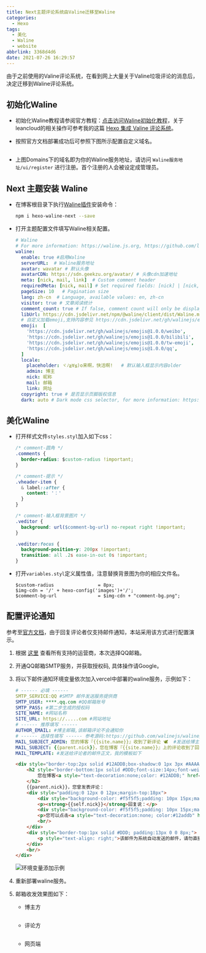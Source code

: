 ```yaml
---
title: Next主题评论系统由Valine迁移至Waline
categories:
  - Hexo
tags:
  - 美化
  - Waline
  - website
abbrlink: 3368d4d6
date: 2021-07-26 16:29:57
---
```


由于之前使用的Valine评论系统，在看到网上大量关于Valine垃圾评论的消息后，决定迁移到Waline评论系统。

## 初始化Waline

- 初始化Waline教程请参阅官方教程：[点击访问Waline初始化教程](https://waline.js.org/guide/get-started.html)，关于leancloud的相关操作可参考我的这篇 [Hexo 集成 Valine 评论系统](https://blog.yileaf.com/posts/74e90fd6/)。

- 按照官方文档部署成功后可参照下图所示配置自定义域名。

<!-- more -->
  <img src="https://cdn.jsdelivr.net/gh/moyuhs/images/20210729140734.png" alt="" style="zoom:60%;" />

- 上图Domains下的域名即为你的Waline服务地址，请访问 `Waline服务地址/ui/register` 进行注册。首个注册的人会被设定成管理员。

## Next 主题安装 Waline 

- 在博客根目录下执行[Waline插件](https://github.com/rqh656418510/hexo-waline-next)安装命令：

  ```bash
  npm i hexo-waline-next --save
  ```

- 打开主题配置文件填写Waline相关配置。

  ```yaml
  # Waline
  # For more information: https://waline.js.org, https://github.com/lizheming/waline
  waline:
    enable: true #启用Waline
    serverURL:  # Waline服务地址
    avatar: wavatar # 默认头像
    avatarCDN: https://sdn.geekzu.org/avatar/ # 头像cdn加速地址
    meta: [nick, mail, link]  # Custom comment header
    requiredMeta: [nick, mail] # Set required fields: [nick] | [nick, mail]
    pageSize: 10   # Pagination size
    lang: zh-cn  # Language, available values: en, zh-cn
    visitor: true # 文章阅读统计
    comment_count: true # If false, comment count will only be displayed in post page, not in home page
    libUrl: https://cdn.jsdelivr.net/npm/@waline/client/dist/Waline.min.js # waline client cdn
    # 自定义加载emoji,支持内容参见 https://cdn.jsdelivr.net/gh/walinejs/emojis/
    emoji:  [
      'https://cdn.jsdelivr.net/gh/walinejs/emojis@1.0.0/weibo',
      'https://cdn.jsdelivr.net/gh/walinejs/emojis@1.0.0/bilibili',
      'https://cdn.jsdelivr.net/gh/walinejs/emojis@1.0.0/tw-emoji',
      'https://cdn.jsdelivr.net/gh/walinejs/emojis@1.0.0/qq',
    ]
    locale:
      placeholder: ヾﾉ≧∀≦)o来啊，快活啊!   # 默认输入框显示内容older
      admin: 博主
      nick: 昵称
      mail: 邮箱
      link: 网址
    copyright: true # 是否显示页脚版权信息    
    dark: auto # Dark mode css selector, for more information: https://waline.js.org/client/basic.html#dark 
  ```

## 美化Waline

- 打开样式文件`styles.styl`加入如下css：

  ```css
  /* comment-圆角 */
  .comments {
    border-radius: $custom-radius !important;
  }
  
  /* comment-提示 */
  .vheader-item {
    & label::after {
      content: '：'
    }
  }
  
  /* comment-输入框背景图片 */
  .veditor {
    background: url($comment-bg-url) no-repeat right !important;
  }
  
  .veditor:focus {
    background-position-y: 200px !important;
    transition: all .2s ease-in-out 0s !important;
  }
  ```

- 打开`variables.styl`定义属性值，注意替换背景图为你的相应文件名。

  ```stylus
  $custom-radius                = 8px;
  $img-cdn = '/' + hexo-config('images')+'/';
  $comment-bg-url               = $img-cdn + "comment-bg.png";
  ```

## 配置评论通知

参考至[官方文档](https://waline.js.org/guide/server/notification.html#%E9%82%AE%E4%BB%B6%E9%80%9A%E7%9F%A5)，由于回复评论者仅支持邮件通知，本站采用该方式进行配置演示。

1. 根据 [这里](https://github.com/nodemailer/nodemailer/blob/master/lib/well-known/services.json) 查看所有支持的运营商，本次选择QQ邮箱。

2. 开通QQ邮箱SMTP服务，并获取授权码, 具体操作请Google。

3. 将以下邮件通知环境变量依次加入vercel中部署的waline服务，示例如下：

   ```yaml
   # ------ 必填 ------
   SMTP_SERVICE:QQ #SMTP 邮件发送服务提供商
   SMTP_USER: ****.qq.com #QQ邮箱账号
   SMTP_PASS: #第二步生成的授权码
   SITE_NAME: #网站名称
   SITE_URL: https://.....com #网站地址
   # ------ 推荐填写 ------
   AUTHOR_EMAIL: #博主邮箱,该邮箱评论不会通知你
   # ------ 选择性填写 ------ 参考源码:https://github.com/walinejs/waline/blob/master/packages/server/src/service/notify.js
   MAIL_SUBJECT_ADMIN: 您的博客『{{site.name}}』收到了新评论 🕊  #发送给博主的新邮件通知标题
   MAIL_SUBJECT: {{parent.nick}}，您在博客『{{site.name}}』上的评论收到了回复 📨 #发送给评论者的邮件标题 
   MAIL_TEMPLATE: #发送给评论者的邮件正文，我的模板如下
   ```

   ```html
   <div style="border-top:2px solid #12ADDB;box-shadow:0 1px 3px #AAAAAA;line-height:180%;padding:0 15px 12px;margin:50px auto;font-size:12px;">
       <h2 style="border-bottom:1px solid #DDD;font-size:14px;font-weight:normal;padding:13px 0 10px 8px;">
           您在博客<a style="text-decoration:none;color: #12ADDB;" href="{{site.url}}" target="_blank">{{site.name}}</a>上的评论有了新的回复💖
       </h2>
       {{parent.nick}}，您曾发表评论：
       <div style="padding:0 12px 0 12px;margin-top:18px">
           <div style="background-color: #f5f5f5;padding: 10px 15px;margin:18px 0;word-wrap:break-word;">{{parent.comment | safe}}</div>
           <p><strong>{{self.nick}}</strong>回复说：</p>
           <div style="background-color: #f5f5f5;padding: 10px 15px;margin:18px 0;word-wrap:break-word;">{{self.comment | safe}}</div>
           <p>您可以点击<a style="text-decoration:none; color:#12addb" href="{{site.postUrl}}" target="_blank">查看回复的完整內容</a>，欢迎再次光临<a style="text-decoration:none; color:#12addb" href="{{site.url}}" target="_blank">{{site.name}}</a>。</p>
           <br/>
       </div>
       <div style="border-top:1px solid #DDD; padding:13px 0 0 8px;">
           <p style="text-align: right;">该邮件为系统自动发送的邮件，请勿直接回复❌</p>
       </div>
       <br/>
   </div>
   ```

   ![环境变量添加示例](https://cdn.jsdelivr.net/gh/moyuhs/images/20210730112843.png)

4. 重新部署waline服务。
5. 邮箱收发效果图如下：
   - 博主方
   
     <img src="https://cdn.jsdelivr.net/gh/moyuhs/images/20210730145048.png" alt="" style="zoom: 33%;" />
   
   - 评论方
   
      <img src="https://cdn.jsdelivr.net/gh/moyuhs/images/20210730150250.png" alt="" style="zoom: 33%;" />
   
   - 网页端
   
       <img src="https://cdn.jsdelivr.net/gh/moyuhs/images/20210730150516.png" alt="" style="zoom: 80%;" />

